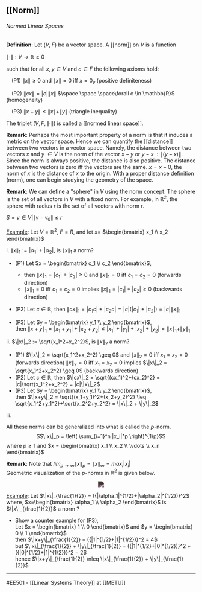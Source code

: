 ## [[Norm]] ##
###### Normed Linear Spaces ######
**Definition**: Let $(V,F)$ be a vector space. A [[norm]] on $V$ is a function  

$\| \cdot \| : V  \rightarrow \mathbb{R} \geq 0$

such that for all $x,y \in V$ and $c \in F$ the following axioms hold:

&emsp;(P1) $\|x\| \geq 0$ and $\|x\| = 0$ iff $x=0_v$ (positive definiteness)  

&emsp;(P2) $\|cx\| = |c| \|x\|$  $\space \space \space\forall c \in \mathbb{R}$ (homogeneity)  

&emsp;(P3) $\|x+y\| \leq \|x\| + \|y\|$ (triangle inequality)

The triplet $(V,F,\| \cdot \|)$ is called a [[normed linear space]].


**Remark**: Perhaps the most important property of a norm is that it induces a metric on the vector space. Hence we can quantify the [[distance]] between two vectors in a vector space. Namely, the distance between two vectors $x$ and $y$ $\in V$ is the norm of the vector $x-y$ or $y-x$ $: \|(y-x)\|$. Since the norm is always positive, the distance is also positive. The distance between two vectors is zero iff the vectors are the same. $x=x-0$, the norm of $x$ is the distance of $x$ to the origin. With a proper distance definition (norm), one can begin studying the geometry of the space.

**Remark**: We can define a "sphere" in $V$ using the norm concept. The sphere is the set of all vectors in $V$ with a fixed norm. For example, in $\mathbb{R}^2$, the sphere with radius $r$ is the set of all vectors with norm $r$.

$S = {v \in V | \|v-v_0\| \leq r}$


<ins>Example</ins>: Let $V = \mathbb{R}^2$, $F = R$, and let $x =$ $\begin{bmatrix} x_1 \\ x_2 \end{bmatrix}$ 

i. $\|x\|_1 := |\alpha_1|+|\alpha_2|$,  is $\|x\|_1$ a norm?  

- (P1) Let $x = \begin{bmatrix} c_1 \\ c_2 \end{bmatrix}$,  
    * then $\|x\|_1 = |c_1|+|c_2| \geq 0$ and $\|x\|_1 = 0$ iff $c_1 = c_2 = 0$ (forwards direction)  
    * $\|x\|_1 = 0$ iff $c_1 = c_2 = 0$ implies $\|x\|_1 = |c_1|+|c_2| \geq 0$ (backwards direction)

   
- (P2) Let $c \in \mathbb{R}$, then $\|cx\|_1 = |c_1c|+|c_2c| = |c|(|c_1|+|c_2|) = |c|\|x\|_1$  

- (P3) Let $y = \begin{bmatrix} y_1 \\ y_2 \end{bmatrix}$,  
    then $\|x+y\|_1 = |x_1+y_1|+|x_2+y_2| \leq |x_1|+|y_1|+|x_2|+|y_2| = \|x\|_1 + \|y\|_1$  
         

ii. $\|x\|_2 := \sqrt{x_1^2+x_2^2}$,  is $\|x\|_2$ a norm?  
- (P1) $\|x\|_2 = \sqrt{x_1^2+x_2^2} \geq 0$ and $\|x\|_2 = 0$ iff $x_1 = x_2 = 0$ (forwards direction) 
    $\|x\|_2 = 0$ iff $x_1 = x_2 = 0$ implies $\|x\|_2 = \sqrt{x_1^2+x_2^2} \geq 0$ (backwards direction)   
- (P2) Let $c \in \mathbb{R}$, then $\|cx\|_2 = \sqrt{(cx_1)^2+(cx_2)^2} = |c|\sqrt{x_1^2+x_2^2} = |c|\|x\|_2$  
- (P3) Let $y = \begin{bmatrix} y_1 \\ y_2 \end{bmatrix}$,  
    then $\|x+y\|_2 = \sqrt{(x_1+y_1)^2+(x_2+y_2)^2} \leq \sqrt{x_1^2+y_1^2}+\sqrt{x_2^2+y_2^2} = \|x\|_2 + \|y\|_2$  

iii.

All these norms can be generalized into what is called the $p$-norm.  
$$\|x\|_p = \left( \sum_{i=1}^n |x_i|^p \right)^{1/p}$$
where $p \geq 1$ and $x = \begin{bmatrix} x_1 \\ x_2 \\ \vdots \\ x_n \end{bmatrix}$

**Remark**: Note that $lim_{p \rightarrow \infty} \|x\|_p = \|x\|_{\infty} = max_i |x_i|$  
Geometric visualization of the $p$-norms in $\mathbb{R}^2$ is given below. 
 
<p align="center">
  <img rotate ="90" 
  style="filter: invert(88%);"
  src="https://upload.wikimedia.org/wikipedia/commons/6/60/Vector_norms.png?20060103191713" />
</p>

<ins>Example</ins>: Let $\|x\|_{\frac{1}{2}} = ({|\alpha_1|^{1/2}+|\alpha_2|^{1/2})}^2$ where, $x=\begin{bmatrix} \alpha_1 \\ \alpha_2 \end{bmatrix}$ is $\|x\|_{\frac{1}{2}}$ a norm ?  
- Show a counter example for (P3),  
    Let $x = \begin{bmatrix} 1 \\ 0 \end{bmatrix}$ and $y = \begin{bmatrix} 0 \\ 1 \end{bmatrix}$  
    then $\|x+y\|_{\frac{1}{2}} = ({|1|^{1/2}+|1|^{1/2})}^2 = 4$  
    but $\|x\|_{\frac{1}{2}} + \|y\|_{\frac{1}{2}} = ({|1|^{1/2}+|0|^{1/2})}^2 + ({|0|^{1/2}+|1|^{1/2})}^2 = 2$  
    hence $\|x+y\|_{\frac{1}{2}} \nleq \|x\|_{\frac{1}{2}} + \|y\|_{\frac{1}{2}}$  

-----
#EE501 - [[Linear Systems Theory]] at [[METU]]
